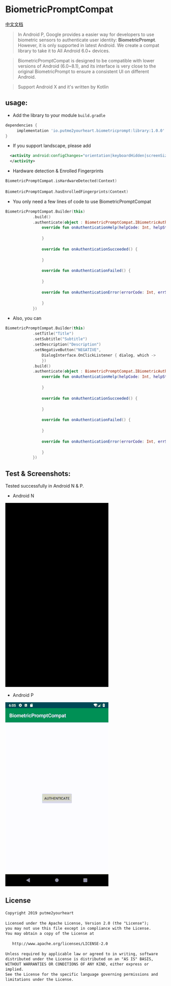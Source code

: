 # BiometricPromptCompat

[中文文档](https://github.com/putme2yourheart/BiometricPromptCompat/edit/master/README-cn.md)

> In Android P, Google provides a easier way for developers to use biometric sensors to authenticate user identity: **BiometricPrompt**. However, it is only supported in latest Android. We create a compat library to take it to All Android 6.0+ devices.

> BiometricPromptCompat is designed to be compatible with lower versions of Android (6.0~8.1), and its interface is very close to the original BiometricPrompt to ensure a consistent UI on different Android.

> Support Android X and it's written by Kotlin

## usage:
- Add the library to your module `build.gradle`
```groovy
dependencies {
     implementation 'io.putme2yourheart.biometricprompt:library:1.0.0'
}
```

- If you support landscape, please add 
```xml
  <activity android:configChanges="orientation|keyboardHidden|screenSize">
  </activity>
```

- Hardware detection & Enrolled Fingerprints
```kotlin
BiometricPromptCompat.isHardwareDetected(Context)

BiometricPromptCompat.hasEnrolledFingerprints(Context)
```

- You only need a few lines of code to use BiometricPromptCompat
```kotlin
BiometricPromptCompat.Builder(this)
            .build()
            .authenticate(object : BiometricPromptCompat.IBiometricAuthenticationCallback {
                override fun onAuthenticationHelp(helpCode: Int, helpString: CharSequence) {
                    
                }

                override fun onAuthenticationSucceeded() {
                    
                }

                override fun onAuthenticationFailed() {
                   
                }

                override fun onAuthenticationError(errorCode: Int, errString: String) {
                    
                }
            })
```

- Also, you can
```kotlin
BiometricPromptCompat.Builder(this)
            .setTitle("Title")
            .setSubtitle("Subtitle")
            .setDescription("Description")
            .setNegativeButton("NEGATIVE",
                DialogInterface.OnClickListener { dialog, which ->
                })
            .build()
            .authenticate(object : BiometricPromptCompat.IBiometricAuthenticationCallback {
                override fun onAuthenticationHelp(helpCode: Int, helpString: CharSequence) {
                    
                }

                override fun onAuthenticationSucceeded() {
                    
                }

                override fun onAuthenticationFailed() {
                   
                }

                override fun onAuthenticationError(errorCode: Int, errString: String) {
                    
                }
            })
```

## Test & Screenshots:
Tested successfully in Android N & P.

- Android N

![alarum](https://github.com/putme2yourheart/BiometricPromptCompat/blob/master/screenshots/24.gif)

- Android P

![alarum](https://github.com/putme2yourheart/BiometricPromptCompat/blob/master/screenshots/28.gif)

License
-------

    Copyright 2019 putme2yourheart

    Licensed under the Apache License, Version 2.0 (the "License");
    you may not use this file except in compliance with the License.
    You may obtain a copy of the License at

       http://www.apache.org/licenses/LICENSE-2.0

    Unless required by applicable law or agreed to in writing, software
    distributed under the License is distributed on an "AS IS" BASIS,
    WITHOUT WARRANTIES OR CONDITIONS OF ANY KIND, either express or implied.
    See the License for the specific language governing permissions and
    limitations under the License.
